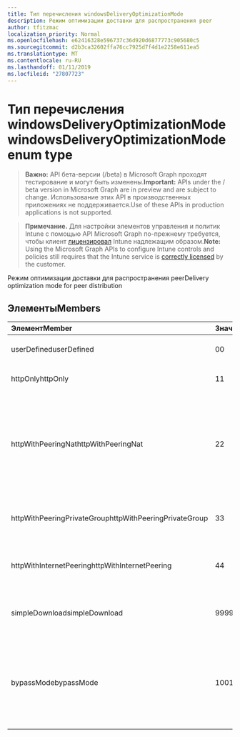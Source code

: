 ```yaml
---
title: Тип перечисления windowsDeliveryOptimizationMode
description: Режим оптимизации доставки для распространения peer
author: tfitzmac
localization_priority: Normal
ms.openlocfilehash: e62416328e596737c36d920d6877773c905680c5
ms.sourcegitcommit: d2b3ca32602ffa76cc7925d7f4d1e2258e611ea5
ms.translationtype: MT
ms.contentlocale: ru-RU
ms.lasthandoff: 01/11/2019
ms.locfileid: "27807723"
---
```

# <a name="windowsdeliveryoptimizationmode-enum-type"></a><span data-ttu-id="acb1a-103">Тип перечисления windowsDeliveryOptimizationMode</span><span class="sxs-lookup"><span data-stu-id="acb1a-103">windowsDeliveryOptimizationMode enum type</span></span>

> <span data-ttu-id="acb1a-104">**Важно:** API бета-версии (/beta) в Microsoft Graph проходят тестирование и могут быть изменены.</span><span class="sxs-lookup"><span data-stu-id="acb1a-104">**Important:** APIs under the / beta version in Microsoft Graph are in preview and are subject to change.</span></span> <span data-ttu-id="acb1a-105">Использование этих API в производственных приложениях не поддерживается.</span><span class="sxs-lookup"><span data-stu-id="acb1a-105">Use of these APIs in production applications is not supported.</span></span>

> <span data-ttu-id="acb1a-106">**Примечание.** Для настройки элементов управления и политик Intune с помощью API Microsoft Graph по-прежнему требуется, чтобы клиент [лицензировал](https://go.microsoft.com/fwlink/?linkid=839381) Intune надлежащим образом.</span><span class="sxs-lookup"><span data-stu-id="acb1a-106">**Note:** Using the Microsoft Graph APIs to configure Intune controls and policies still requires that the Intune service is [correctly licensed](https://go.microsoft.com/fwlink/?linkid=839381) by the customer.</span></span>

<span data-ttu-id="acb1a-107">Режим оптимизации доставки для распространения peer</span><span class="sxs-lookup"><span data-stu-id="acb1a-107">Delivery optimization mode for peer distribution</span></span>
## <a name="members"></a><span data-ttu-id="acb1a-108">Элементы</span><span class="sxs-lookup"><span data-stu-id="acb1a-108">Members</span></span>
|<span data-ttu-id="acb1a-109">Элемент</span><span class="sxs-lookup"><span data-stu-id="acb1a-109">Member</span></span>|<span data-ttu-id="acb1a-110">Значение</span><span class="sxs-lookup"><span data-stu-id="acb1a-110">Value</span></span>|<span data-ttu-id="acb1a-111">Описание</span><span class="sxs-lookup"><span data-stu-id="acb1a-111">Description</span></span>|
|:---|:---|:---|
|<span data-ttu-id="acb1a-112">userDefined</span><span class="sxs-lookup"><span data-stu-id="acb1a-112">userDefined</span></span>|<span data-ttu-id="acb1a-113">0</span><span class="sxs-lookup"><span data-stu-id="acb1a-113">0</span></span>|<span data-ttu-id="acb1a-114">Пользователь может задать.</span><span class="sxs-lookup"><span data-stu-id="acb1a-114">Allow the user to set.</span></span>|
|<span data-ttu-id="acb1a-115">httpOnly</span><span class="sxs-lookup"><span data-stu-id="acb1a-115">httpOnly</span></span>|<span data-ttu-id="acb1a-116">1</span><span class="sxs-lookup"><span data-stu-id="acb1a-116">1</span></span>|<span data-ttu-id="acb1a-117">HTTP, не авторами</span><span class="sxs-lookup"><span data-stu-id="acb1a-117">HTTP only, no peering</span></span>|
|<span data-ttu-id="acb1a-118">httpWithPeeringNat</span><span class="sxs-lookup"><span data-stu-id="acb1a-118">httpWithPeeringNat</span></span>|<span data-ttu-id="acb1a-119">2</span><span class="sxs-lookup"><span data-stu-id="acb1a-119">2</span></span>|<span data-ttu-id="acb1a-120">Операционная система по умолчанию — Http смешиваются, авторами за же преобразования сетевых адресов</span><span class="sxs-lookup"><span data-stu-id="acb1a-120">OS default – Http blended with peering behind the same network address translator</span></span>|
|<span data-ttu-id="acb1a-121">httpWithPeeringPrivateGroup</span><span class="sxs-lookup"><span data-stu-id="acb1a-121">httpWithPeeringPrivateGroup</span></span>|<span data-ttu-id="acb1a-122">3</span><span class="sxs-lookup"><span data-stu-id="acb1a-122">3</span></span>|<span data-ttu-id="acb1a-123">HTTP смешиваются, авторами в частной группой</span><span class="sxs-lookup"><span data-stu-id="acb1a-123">HTTP blended with peering across a private group</span></span>|
|<span data-ttu-id="acb1a-124">httpWithInternetPeering</span><span class="sxs-lookup"><span data-stu-id="acb1a-124">httpWithInternetPeering</span></span>|<span data-ttu-id="acb1a-125">4</span><span class="sxs-lookup"><span data-stu-id="acb1a-125">4</span></span>|<span data-ttu-id="acb1a-126">HTTP смешиваются, авторами Интернета</span><span class="sxs-lookup"><span data-stu-id="acb1a-126">HTTP blended with Internet peering</span></span>|
|<span data-ttu-id="acb1a-127">simpleDownload</span><span class="sxs-lookup"><span data-stu-id="acb1a-127">simpleDownload</span></span>|<span data-ttu-id="acb1a-128">99</span><span class="sxs-lookup"><span data-stu-id="acb1a-128">99</span></span>|<span data-ttu-id="acb1a-129">Режим простой файл для загрузки с не авторами</span><span class="sxs-lookup"><span data-stu-id="acb1a-129">Simple download mode with no peering</span></span>|
|<span data-ttu-id="acb1a-130">bypassMode</span><span class="sxs-lookup"><span data-stu-id="acb1a-130">bypassMode</span></span>|<span data-ttu-id="acb1a-131">100</span><span class="sxs-lookup"><span data-stu-id="acb1a-131">100</span></span>|<span data-ttu-id="acb1a-132">Режим сервера-посредника.</span><span class="sxs-lookup"><span data-stu-id="acb1a-132">Bypass mode.</span></span> <span data-ttu-id="acb1a-133">Не используйте оптимизации доставки и вместо этого использовать бит</span><span class="sxs-lookup"><span data-stu-id="acb1a-133">Do not use Delivery Optimization and use BITS instead</span></span>|






